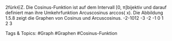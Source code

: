 2fürk∈Z. Die Cosinus-Funktion ist auf dem Intervall [0, π]bijektiv und darauf definiert man
ihre Umkehrfunktion Arcuscosinus arccos( x). Die Abbildung 1.5.8 zeigt die Graphen von Cosinus und
Arcuscosinus.
-2-1012
-3 -2 -1 0 1 2 3

   Tags & Topics:
   #Graph
   #Graphen
   #Cosinus-Funktion